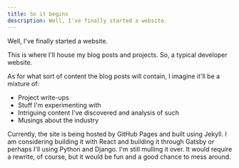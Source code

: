 ```yaml
---
title: So it begins
description: Well, I've finally started a website.
---
```


Well, I've finally started a website. 

This is where I'll house my blog posts and projects. So, a typical developer website.

As for what sort of content the blog posts will contain, I imagine it'll be a mixture of:
* Project write-ups
* Stuff I'm experimenting with
* Intriguing content I've discovered and analysis of such
* Musings about the industry

Currently, the site is being hosted by GitHub Pages and built using Jekyll. I am considering building it with React and building it through Gatsby or perhaps I'll using Python and Django. I'm still mulling it over. It would require a rewrite, of course, but it would be fun and a good chance to mess around.